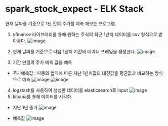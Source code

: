 # spark_stock_expect - ELK Stack
현재 날짜를 기준으로 1년 간의 주가를 예측 해보는 프로그램

1. yfinance 라이브러리를 통해 원하는 주식의 최근 1년치 데이터를 csv 형식으로 받아온다.
   ![image](https://github.com/fkrckdzkdl/spark_stock_expect/assets/91944913/726e9d25-9acb-4da0-ba58-9e1b29aa6cf6)

2. 현재 날짜를 기준으로 다음 1년치 기간의 데이터 프레임을 생성한다.
   ![image](https://github.com/fkrckdzkdl/spark_stock_expect/assets/91944913/59a92d7a-9a71-4f04-8d32-d73cc38d1494)
3. 기간 만큼의 주가 예측 값을 예측
  - 주가예측값 : 파동의 법칙에 따른 지난 1년치값의 대칭값을 평균값과 비교하는 방식으로 예측
   ![image](https://github.com/fkrckdzkdl/spark_stock_expect/assets/91944913/09204bd9-0945-4de3-8ead-5aa8f0d67fbf)
   ![image](https://github.com/fkrckdzkdl/spark_stock_expect/assets/91944913/75843c2d-3258-410c-8659-5556b9ad297c)
4. logstash를 사용하여 생성한 데이터를 elasticsearch로 input
![image](https://github.com/fkrckdzkdl/spark_stock_expect/assets/91944913/a842233a-9164-4761-9006-16dcd1629dc4)
5. kibana를 통해 데이터를 시각화
- 지난 1년 종가 
![image](https://github.com/fkrckdzkdl/spark_stock_expect/assets/91944913/5e26625e-8b0e-4de9-85d1-600043211977)

- 예측값
 ![image](https://github.com/fkrckdzkdl/spark_stock_expect/assets/91944913/eb28661f-120a-436a-b8c2-2018b75c2f82)
